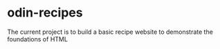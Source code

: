 # odin-recipes

The current project is to build a basic recipe website to demonstrate the foundations of HTML